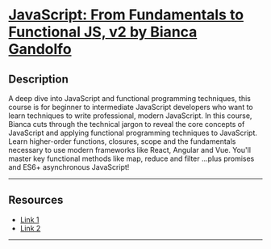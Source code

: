 # [JavaScript: From Fundamentals to Functional JS, v2 by Bianca Gandolfo](https://frontendmasters.com/courses/js-fundamentals-functional-v2/)

## Description

A deep dive into JavaScript and functional programming techniques, this course is for beginner to intermediate JavaScript developers who want to learn techniques to write professional, modern JavaScript. In this course, Bianca cuts through the technical jargon to reveal the core concepts of JavaScript and applying functional programming techniques to JavaScript. Learn higher-order functions, closures, scope and the fundamentals necessary to use modern frameworks like React, Angular and Vue. You'll master key functional methods like map, reduce and filter ...plus promises and ES6+ asynchronous JavaScript!

---

## Resources

- [Link 1](https://slides.com/bgando/f2f-final-day-1)
- [Link 2](https://slides.com/bgando/f2f-final-day-2)

---
